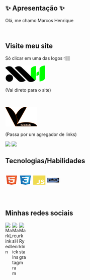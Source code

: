 ## ✨ Apresentação ✨
<p>Olá, me chamo Marcos Henrique</p>
<br>
  
## Visite meu site

<p>Só clicar em uma das logos 👇🏽</p>
<p align="left">
  <a href="https://markryksite.000webhostapp.com/"><img width="25%" src="./assets/logo_mh.png" /> </a> <figcaption> (Vai direto para o site) </figcaption>
</p>
  &nbsp;&nbsp;
<p align="left">
  <a href="https://varioslinks.000webhostapp.com/"><img width="20%" src="./assets/logo_varioslinks.png" /> </a> <figcaption> (Passa por um agregador de links) </figcaption>
</p>


<!--### Hi there 👋-->

<div>
  <img height="180em" src="https://github-readme-stats.vercel.app/api?username=markryk&show_icons=true&theme=highcontrast&include_all_commits=true&count_private=false"/>
    <img height="180em" src="https://github-readme-stats.vercel.app/api/top-langs/?username=markryk&layout=compact&langs_count=16&theme=highcontrast"/>
</div>

## Tecnologias/Habilidades  

<div style="display: inline_block"><br>
  <img align="center" alt="Rafa-HTML" height="30" width="40" src="https://raw.githubusercontent.com/devicons/devicon/master/icons/html5/html5-original.svg">
  <img align="center" alt="Rafa-CSS" height="30" width="40" src="https://raw.githubusercontent.com/devicons/devicon/master/icons/css3/css3-original.svg">
  <img align="center" alt="Rafa-Js" height="30" width="40" src="https://raw.githubusercontent.com/devicons/devicon/master/icons/javascript/javascript-plain.svg">
  <img align="center" alt="Rafa-Python" height="30" width="40" src="https://raw.githubusercontent.com/devicons/devicon/master/icons/php/php-original.svg">
</div>

<br><br>
## Minhas redes sociais
<div>
  <a href="https://www.linkedin.com/in/marcos-henrique-1536b41b2/">
    <img align="left" alt="MarkLinkedIn" width="22px" src="https://cdn.jsdelivr.net/npm/simple-icons@v3/icons/linkedin.svg" />
  </a>
  
  <a href="https://www.instagram.com/marcushenrick_dwg/">
    <img align="left" alt="MarcusHenrickInstagram" width="22px" src="https://cdn.jsdelivr.net/npm/simple-icons@v3/icons/instagram.svg" />
  </a>
  
  <a href="https://www.instagram.com/markryk/">
    <img align="left" alt="MarkRykInstagram" width="22px" src="https://cdn.jsdelivr.net/npm/simple-icons@v3/icons/instagram.svg" />
  </a>
</div>

<!--
**markryk/markryk** is a ✨ _special_ ✨ repository because its `README.md` (this file) appears on your GitHub profile.

Here are some ideas to get you started:

- 🔭 I’m currently working on ...
- 🌱 I’m currently learning ...
- 👯 I’m looking to collaborate on ...
- 🤔 I’m looking for help with ...
- 💬 Ask me about ...
- 📫 How to reach me: ...
- 😄 Pronouns: ...
- ⚡ Fun fact: ...
-->
